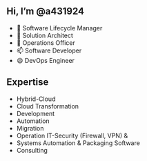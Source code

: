## Hi, I’m @a431924
- 👀 Software Lifecycle Manager
- 🌱 Solution Architect
- 💞️ Operations Officer
- 📫 Software Developer
- 😄 DevOps Engineer

## Expertise
- Hybrid-Cloud
- Cloud Transformation
- Development
- Automation
- Migration
- Operation IT-Security (Firewall, VPN) &
- Systems Automation & Packaging Software
- Consulting
